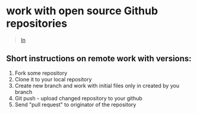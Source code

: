 # work with open source Github repositories 

>[In](https://www.instagram.com/p/Cd87pPurnpF/?igshid=YmMyMTA2M2Y= "See ya") 

## Short instructions on remote work with versions:

1. Fork some repository
2. Clone it to your local repository
3. Create new branch and work with initial files only in created by you branch
4. Git push - upload changed repository to your github
5. Send "pull request" to originator of the repository